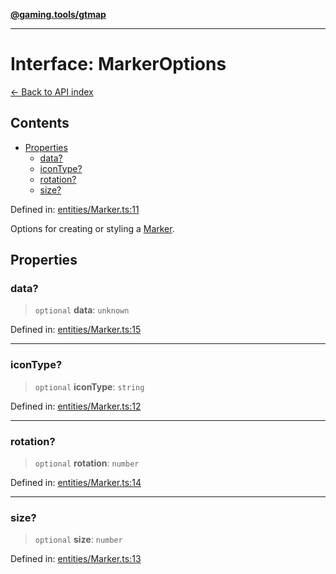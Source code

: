 [**@gaming.tools/gtmap**](README.md)

***

# Interface: MarkerOptions

[← Back to API index](./README.md)

## Contents

- [Properties](#properties)
  - [data?](#data)
  - [iconType?](#icontype)
  - [rotation?](#rotation)
  - [size?](#size)

Defined in: [entities/Marker.ts:11](https://github.com/gamingtools/gt-map/blob/456675b84d19e7c9d557294c3b19a4bb0dcd9d51/packages/gtmap/src/entities/Marker.ts#L11)

Options for creating or styling a [Marker](Class.Marker.md).

## Properties

### data?

> `optional` **data**: `unknown`

Defined in: [entities/Marker.ts:15](https://github.com/gamingtools/gt-map/blob/456675b84d19e7c9d557294c3b19a4bb0dcd9d51/packages/gtmap/src/entities/Marker.ts#L15)

***

### iconType?

> `optional` **iconType**: `string`

Defined in: [entities/Marker.ts:12](https://github.com/gamingtools/gt-map/blob/456675b84d19e7c9d557294c3b19a4bb0dcd9d51/packages/gtmap/src/entities/Marker.ts#L12)

***

### rotation?

> `optional` **rotation**: `number`

Defined in: [entities/Marker.ts:14](https://github.com/gamingtools/gt-map/blob/456675b84d19e7c9d557294c3b19a4bb0dcd9d51/packages/gtmap/src/entities/Marker.ts#L14)

***

### size?

> `optional` **size**: `number`

Defined in: [entities/Marker.ts:13](https://github.com/gamingtools/gt-map/blob/456675b84d19e7c9d557294c3b19a4bb0dcd9d51/packages/gtmap/src/entities/Marker.ts#L13)
